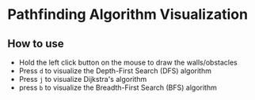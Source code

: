 # Pathfinding Algorithm Visualization
## How to use
- Hold the left click button on the mouse to draw the walls/obstacles
- Press `d` to visualize the Depth-First Search (DFS) algorithm
- Press `j` to visualize Dijkstra's algorithm
- press `b` to visualize the Breadth-First Search (BFS) algorithm
